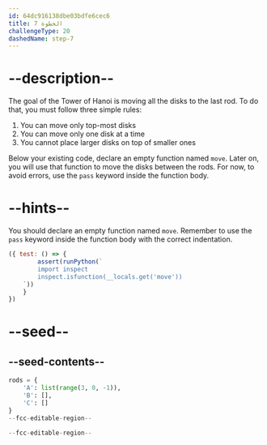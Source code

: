 ```yaml
---
id: 64dc916138dbe03bdfe6cec6
title: الخطوة 7
challengeType: 20
dashedName: step-7
---
```


# --description--

The goal of the Tower of Hanoi is moving all the disks to the last rod. To do that, you must follow three simple rules:

1. You can move only top-most disks
2. You can move only one disk at a time
3. You cannot place larger disks on top of smaller ones

Below your existing code, declare an empty function named `move`. Later on, you will use that function to move the disks between the rods. For now, to avoid errors, use the `pass` keyword inside the function body.

# --hints--

You should declare an empty function named `move`. Remember to use the `pass` keyword inside the function body with the correct indentation.

```js
({ test: () => {
        assert(runPython(`
        import inspect
        inspect.isfunction(__locals.get('move'))
    `))
    } 
})
```

# --seed--

## --seed-contents--

```py
rods = {
    'A': list(range(3, 0, -1)),
    'B': [],
    'C': []
}
--fcc-editable-region--

--fcc-editable-region--
```
